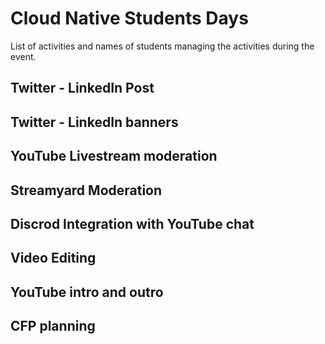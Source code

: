 # Cloud Native Students Days
List of activities and names of students managing the activities during the event.

## Twitter - LinkedIn Post

## Twitter - LinkedIn banners 

## YouTube Livestream moderation 

## Streamyard Moderation 

## Discrod Integration with YouTube chat

## Video Editing 

## YouTube intro and outro 

## CFP planning 
